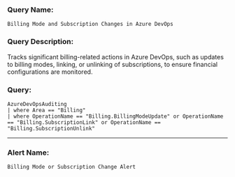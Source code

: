 ### Query Name:  
`Billing Mode and Subscription Changes in Azure DevOps`

### Query Description:  
Tracks significant billing-related actions in Azure DevOps, such as updates to billing modes, linking, or unlinking of subscriptions, to ensure financial configurations are monitored.

### Query:  
```kql
AzureDevOpsAuditing
| where Area == "Billing"
| where OperationName == "Billing.BillingModeUpdate" or OperationName == "Billing.SubscriptionLink" or OperationName == "Billing.SubscriptionUnlink"
```

---

### Alert Name:  
`Billing Mode or Subscription Change Alert`